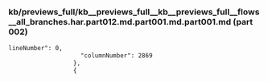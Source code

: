 ### kb/previews_full/kb__previews_full__kb__previews_full__flows__all_branches.har.part012.md.part001.md.part001.md (part 002)

```md
lineNumber": 0,
                    "columnNumber": 2869
                  },
                  {
      
```

```
